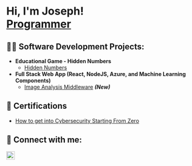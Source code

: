 <h1>Hi, I'm Joseph! <br/><a href="https://github.com/josephmathew0">Programmer</a>

<h2>👨‍💻 Software Development Projects:</h2>

- <b>Educational Game - Hidden Numbers</b>
  - [Hidden Numbers]([https://github.com/josephmathew0/HiddenNumbers-Game](https://josephmathew0.github.io/HiddenNumbers-Game/))
- <b>Full Stack Web App (React, NodeJS, Azure, and Machine Learning Components)</b>
  - [Image Analysis Middleware](link) <b><i>(New)</b></i>

<h2>📝 Certifications</h2>

- [How to get into Cybersecurity Starting From Zero](link)

<h2> 🤳 Connect with me:</h2>


[<img align="left" alt="JosephMathew | LinkedIn" width="22px" src="https://cdn.jsdelivr.net/npm/simple-icons@v3/icons/linkedin.svg" />][linkedin]


[linkedin]: https://linkedin.com/in/josephmathew0

